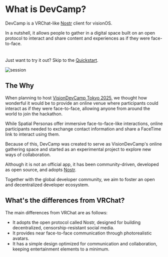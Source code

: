 # What is DevCamp?

<!-- DevCamp is a  community-driven experimental visionOS application created to serve as VisionDevCamp's digital gathering space. Despite not being an official app, it's born from a global developer community and aims to nurture an open, decentralized ecosystem. With photorealistic avatars and an immersive shared space, DevCamp brings the feeling of face-to-face communication anywhere in the world, no matter where you are. -->

DevCamp is a VRChat-like [Nostr](https://github.com/nostr-protocol/nostr) client for visionOS.

In a nutshell, it allows people to gather in a digital space built on an open protocol to interact and share content and experiences as if they were face-to-face.

<div class="tip custom-block" style="padding-top: 8px">

Just want to try it out? Skip to the [Quickstart](./get-started).

</div>

![session](/session3.png)

## The Why

When planning to host [VisionDevCamp Tokyo 2025](https://www.vdctokyo.org/), we thought how wonderful it would be to provide an online venue where participants could interact as if they were face-to-face, allowing anyone from around the world to join the hackathon.

While Spatial Personas offer immersive face-to-face-like interactions, online participants needed to exchange contact information and share a FaceTime link to interact using them.

Because of this, DevCamp was created to serve as VisionDevCamp's online gathering space and started as an experimental project to explore new ways of collaboration.

Although it is not an official app, it has been community-driven, developed as open source, and adopts [Nostr](https://github.com/nostr-protocol/nostr).

Together with the global developer community, we aim to foster an open and decentralized developer ecosystem.

## What's the differences from VRChat?

The main differences from VRChat are as follows:

- It adopts the open protocol called Nostr, designed for building decentralized, censorship-resistant social media.
- It provides near face-to-face communication through photorealistic avatars.
- It has a simple design optimized for communication and collaboration, keeping entertainment elements to a minimum.
